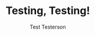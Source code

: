 ---
type: project
layout: home
title: Testing, Testing!
author: Test Testerson
description: This is a test project.

---